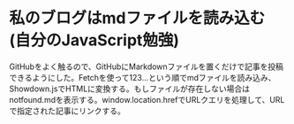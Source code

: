 # 私のブログはmdファイルを読み込む (自分のJavaScript勉強)

GitHubをよく触るので、GitHubにMarkdownファイルを置くだけで記事を投稿できるようにした。Fetchを使って123...という順でmdファイルを読み込み、Showdown.jsでHTMLに変換する。もしファイルが存在しない場合はnotfound.mdを表示する。window.location.hrefでURLクエリを処理して、URLで指定された記事にリンクする。